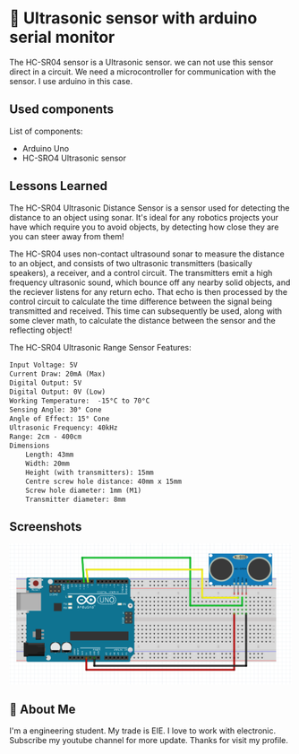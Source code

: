 
# 🤖️ Ultrasonic sensor with arduino serial monitor

The HC-SR04 sensor is a Ultrasonic sensor. we can not use this sensor direct in a 
circuit. We need a microcontroller for communication with the sensor. I use arduino in this case.



## Used components

List of components:

- Arduino Uno
- HC-SRO4 Ultrasonic sensor

  
## Lessons Learned

The HC-SR04 Ultrasonic Distance Sensor is a sensor used for detecting the distance to an object using sonar. It's ideal for any robotics projects your have which require you to avoid objects, by detecting how close they are you can steer away from them! 

The HC-SR04 uses non-contact ultrasound sonar to measure the distance to an object, and consists of two ultrasonic transmitters (basically speakers), a receiver, and a control circuit. The transmitters emit a high frequency ultrasonic sound, which bounce off any nearby solid objects, and the reciever listens for any return echo. That echo is then processed by the control circuit to calculate the time difference between the signal being transmitted and received. This time can subsequently be used, along with some clever math, to calculate the distance between the sensor and the reflecting object!




The HC-SR04 Ultrasonic Range Sensor Features:

    Input Voltage: 5V
    Current Draw: 20mA (Max)
    Digital Output: 5V
    Digital Output: 0V (Low)
    Working Temperature:  -15°C to 70°C
    Sensing Angle: 30° Cone
    Angle of Effect: 15° Cone
    Ultrasonic Frequency: 40kHz
    Range: 2cm - 400cm
    Dimensions
        Length: 43mm
        Width: 20mm
        Height (with transmitters): 15mm
        Centre screw hole distance: 40mm x 15mm
        Screw hole diameter: 1mm (M1)
        Transmitter diameter: 8mm


  
## Screenshots

![App Screenshot](https://raw.githubusercontent.com/rm10078/Ultrasonic_sensor_with_arduino_serial_monitor/main/images/hc.png)

  
## 🚀 About Me
I'm a engineering student. My trade is EIE.
I love to work with electronic.
Subscribe my youtube channel for more update.
Thanks for visit my profile.

  
